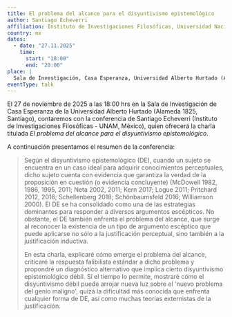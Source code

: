 ```yaml
---
title: El problema del alcance para el disyuntivismo epistemológico
author: Santiago Echeverri
affiliation: Instituto de Investigaciones Filosóficas, Universidad Nacional Autónoma de México
country: mx
dates: 
  - date: "27.11.2025"
    time:
      start: "18:00"
      end: "20:00"
place: |
  Sala de Investigación, Casa Esperanza, Universidad Alberto Hurtado (Alameda 1825, Santiago)
eventType: talk
---
```


El 27 de noviembre de 2025 a las 18:00 hrs en la Sala de Investigación de Casa Esperanza de la Universidad Alberto Hurtado (Alameda 1825, Santiago), contaremos con la conferencia de Santiago Echeverri (Instituto de Investigaciones Filosóficas - UNAM, México), quien ofrecerá la charla titulada _El problema del alcance para el disyuntivismo epistemológico_.

A continuación presentamos el resumen de la conferencia:

> Según el disyuntivismo epistemológico (DE), cuando un sujeto se encuentra en un caso ideal para adquirir conocimientos perceptuales, dicho sujeto cuenta con evidencia que garantiza la verdad de la proposición en cuestión (o evidencia concluyente) (McDowell 1982, 1986, 1995, 2011; Neta 2002, 2011; Kern 2017; Logue 2011; Pritchard 2012, 2016; Schellenberg 2018; Schönbaumsfeld 2016; Williamson 2000). El DE se ha consolidado como una de las estrategias dominantes para responder a diversos argumentos escépticos. No obstante, el DE también enfrenta el problema del alcance, que surge al reconocer la existencia de un tipo de argumento escéptico que puede aplicarse no sólo a la justificación perceptual, sino también a la justificación inductiva. 
>
> En esta charla, explicaré cómo emerge el problema del alcance, criticaré la respuesta falibilista estándar a dicho problema y propondré un diagnóstico alternativo que implica cierto disyuntivismo epistemológico débil. Si el tiempo lo permite, mostraré cómo el disyuntivismo débil puede arrojar nueva luz sobre el 'nuevo problema del genio maligno', quizá la dificultad más conocida que enfrenta cualquier forma de DE, así como muchas teorías externistas de la justificación.